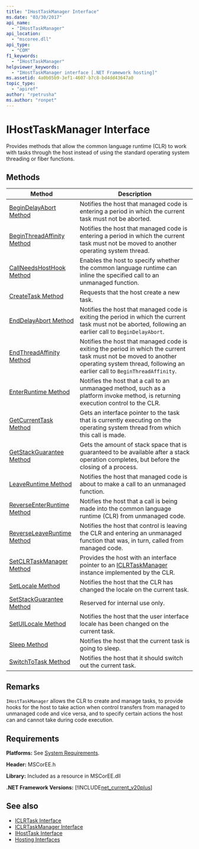 ```yaml
---
title: "IHostTaskManager Interface"
ms.date: "03/30/2017"
api_name: 
  - "IHostTaskManager"
api_location: 
  - "mscoree.dll"
api_type: 
  - "COM"
f1_keywords: 
  - "IHostTaskManager"
helpviewer_keywords: 
  - "IHostTaskManager interface [.NET Framework hosting]"
ms.assetid: 4a0b05b9-3ef1-4607-b7c8-bd4dd43647a0
topic_type: 
  - "apiref"
author: "rpetrusha"
ms.author: "ronpet"
---
```

# IHostTaskManager Interface
Provides methods that allow the common language runtime (CLR) to work with tasks through the host instead of using the standard operating system threading or fiber functions.  
  
## Methods  
  
|Method|Description|  
|------------|-----------------|  
|[BeginDelayAbort Method](../../../../docs/framework/unmanaged-api/hosting/ihosttaskmanager-begindelayabort-method.md)|Notifies the host that managed code is entering a period in which the current task must not be aborted.|  
|[BeginThreadAffinity Method](../../../../docs/framework/unmanaged-api/hosting/ihosttaskmanager-beginthreadaffinity-method.md)|Notifies the host that managed code is entering a period in which the current task must not be moved to another operating system thread.|  
|[CallNeedsHostHook Method](../../../../docs/framework/unmanaged-api/hosting/ihosttaskmanager-callneedshosthook-method.md)|Enables the host to specify whether the common language runtime can inline the specified call to an unmanaged function.|  
|[CreateTask Method](../../../../docs/framework/unmanaged-api/hosting/ihosttaskmanager-createtask-method.md)|Requests that the host create a new task.|  
|[EndDelayAbort Method](../../../../docs/framework/unmanaged-api/hosting/ihosttaskmanager-enddelayabort-method.md)|Notifies the host that managed code is exiting the period in which the current task must not be aborted, following an earlier call to `BeginDelayAbort`.|  
|[EndThreadAffinity Method](../../../../docs/framework/unmanaged-api/hosting/ihosttaskmanager-endthreadaffinity-method.md)|Notifies the host that managed code is exiting the period in which the current task must not be moved to another operating system thread, following an earlier call to `BeginThreadAffinity`.|  
|[EnterRuntime Method](../../../../docs/framework/unmanaged-api/hosting/ihosttaskmanager-enterruntime-method.md)|Notifies the host that a call to an unmanaged method, such as a platform invoke method, is returning execution control to the CLR.|  
|[GetCurrentTask Method](../../../../docs/framework/unmanaged-api/hosting/ihosttaskmanager-getcurrenttask-method.md)|Gets an interface pointer to the task that is currently executing on the operating system thread from which this call is made.|  
|[GetStackGuarantee Method](../../../../docs/framework/unmanaged-api/hosting/ihosttaskmanager-getstackguarantee-method.md)|Gets the amount of stack space that is guaranteed to be available after a stack operation completes, but before the closing of a process.|  
|[LeaveRuntime Method](../../../../docs/framework/unmanaged-api/hosting/ihosttaskmanager-leaveruntime-method.md)|Notifies the host that managed code is about to make a call to an unmanaged function.|  
|[ReverseEnterRuntime Method](../../../../docs/framework/unmanaged-api/hosting/ihosttaskmanager-reverseenterruntime-method.md)|Notifies the host that a call is being made into the common language runtime (CLR) from unmanaged code.|  
|[ReverseLeaveRuntime Method](../../../../docs/framework/unmanaged-api/hosting/ihosttaskmanager-reverseleaveruntime-method.md)|Notifies the host that control is leaving the CLR and entering an unmanaged function that was, in turn, called from managed code.|  
|[SetCLRTaskManager Method](../../../../docs/framework/unmanaged-api/hosting/ihosttaskmanager-setclrtaskmanager-method.md)|Provides the host with an interface pointer to an [ICLRTaskManager](../../../../docs/framework/unmanaged-api/hosting/iclrtaskmanager-interface.md) instance implemented by the CLR.|  
|[SetLocale Method](../../../../docs/framework/unmanaged-api/hosting/ihosttaskmanager-setlocale-method.md)|Notifies the host that the CLR has changed the locale on the current task.|  
|[SetStackGuarantee Method](../../../../docs/framework/unmanaged-api/hosting/ihosttaskmanager-setstackguarantee-method.md)|Reserved for internal use only.|  
|[SetUILocale Method](../../../../docs/framework/unmanaged-api/hosting/ihosttaskmanager-setuilocale-method.md)|Notifies the host that the user interface locale has been changed on the current task.|  
|[Sleep Method](../../../../docs/framework/unmanaged-api/hosting/ihosttaskmanager-sleep-method.md)|Notifies the host that the current task is going to sleep.|  
|[SwitchToTask Method](../../../../docs/framework/unmanaged-api/hosting/ihosttaskmanager-switchtotask-method.md)|Notifies the host that it should switch out the current task.|  
  
## Remarks  
 `IHostTaskManager` allows the CLR to create and manage tasks, to provide hooks for the host to take action when control transfers from managed to unmanaged code and vice versa, and to specify certain actions the host can and cannot take during code execution.  
  
## Requirements  
 **Platforms:** See [System Requirements](../../../../docs/framework/get-started/system-requirements.md).  
  
 **Header:** MSCorEE.h  
  
 **Library:** Included as a resource in MSCorEE.dll  
  
 **.NET Framework Versions:** [!INCLUDE[net_current_v20plus](../../../../includes/net-current-v20plus-md.md)]  
  
## See also

- [ICLRTask Interface](../../../../docs/framework/unmanaged-api/hosting/iclrtask-interface.md)
- [ICLRTaskManager Interface](../../../../docs/framework/unmanaged-api/hosting/iclrtaskmanager-interface.md)
- [IHostTask Interface](../../../../docs/framework/unmanaged-api/hosting/ihosttask-interface.md)
- [Hosting Interfaces](../../../../docs/framework/unmanaged-api/hosting/hosting-interfaces.md)
